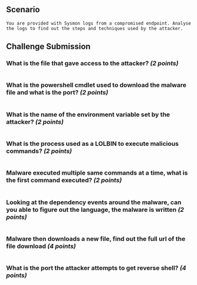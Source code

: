 
## Scenario

```
You are provided with Sysmon logs from a compromised endpoint. Analyse the logs to find out the steps and techniques used by the attacker.
```


## Challenge Submission

### What is the file that gave access to the attacker? _(2 points)_


```
```

### What is the powershell cmdlet used to download the malware file and what is the port? _(2 points)_

```

```

### What is the name of the environment variable set by the attacker? _(2 points)_

```

```

### What is the process used as a LOLBIN to execute malicious commands? _(2 points)_

```

```

### Malware executed multiple same commands at a time, what is the first command executed? _(2 points)_

```

```

### Looking at the dependency events around the malware, can you able to figure out the language, the malware is written _(2 points)_

```

```

### Malware then downloads a new file, find out the full url of the file download _(4 points)_

```

```

### What is the port the attacker attempts to get reverse shell? _(4 points)_

```

```